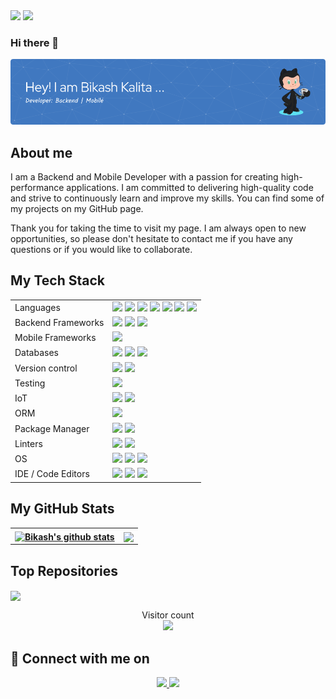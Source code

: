 <!--
Link for the badges: https://dev.to/envoy_/150-badges-for-github-pnk
Github status: https://dev.to/envoy_/150-badges-for-github-pnk#github-stats
Project status : https://dev.to/envoy_/150-badges-for-github-pnk#maintained
Website Status : https://dev.to/envoy_/150-badges-for-github-pnk#website-stats
Header Image Generator : https://leviarista.github.io/github-profile-header-generator/
Top Github profile README templates : https://dev.to/github/10-standout-github-profile-readmes-h2o
-->
<img src="https://img.shields.io/github/license/bikash-kalita-code/bikash-kalita-code.svg" />
<img src="https://img.shields.io/github/watchers/bikash-kalita-code/bikash-kalita-code.svg"/>

### Hi there 👋
<picture>
 <source media="(prefers-color-scheme: dark)" srcset="github-header-image.png">
 <source media="(prefers-color-scheme: light)" srcset="github-header-image.png">
 <img alt="" src="github-header-image.png">
</picture>

## About me
I am a Backend and Mobile Developer with a passion for creating high-performance applications. 
I am committed to delivering high-quality code and strive to continuously learn and improve my skills. You can find some of my projects on my GitHub page.

Thank you for taking the time to visit my page. I am always open to new opportunities, so please don't hesitate to contact me if you have any questions or if you would like to collaborate.

## My Tech Stack

<table>
 <tr>
  <td>Languages </td>
  <td>
   <img src="https://img.shields.io/badge/JavaScript-F7DF1E?style=for-the-badge&logo=javascript&logoColor=black" />
   <img src="https://img.shields.io/badge/Dart-0175C2?style=for-the-badge&logo=dart&logoColor=white" />
   <img src="https://img.shields.io/badge/Python-14354C?style=for-the-badge&logo=python&logoColor=white" />
   <img src="https://img.shields.io/badge/TypeScript-007ACC?style=for-the-badge&logo=typescript&logoColor=white" />
   <img src="https://img.shields.io/badge/HTML5-E34F26?style=for-the-badge&logo=html5&logoColor=white" />
   <img src="https://img.shields.io/badge/C-00599C?style=for-the-badge&logo=c&logoColor=white" />
   <img src="https://img.shields.io/badge/C%2B%2B-00599C?style=for-the-badge&logo=c%2B%2B&logoColor=white" /> 
  </td>
 </tr>
<!--  <tr>
  <td>Frontend Frameworks </td>
  <td> 
   <img src="https://img.shields.io/badge/React-20232A?style=for-the-badge&logo=react&logoColor=61DAFB" />
   <img src="https://img.shields.io/badge/Material--UI-0081CB?style=for-the-badge&logo=material-ui&logoColor=white" />
  </td>
 </tr> -->
 <tr>
  <td>Backend Frameworks </td>
  <td> 
   <img src="https://img.shields.io/badge/Node.js-339933?style=for-the-badge&logo=nodedotjs&logoColor=white" />
   <img src="https://img.shields.io/badge/Express.js-404D59?style=for-the-badge" />
   <img src="https://img.shields.io/badge/Fastify.js-404D59?style=for-the-badge" />
  </td>
 </tr>
 <tr>
  <td>Mobile Frameworks </td>
  <td> 
   <img src="https://img.shields.io/badge/Flutter-02569B?style=for-the-badge&logo=flutter&logoColor=white" />
  </td>
 </tr>
 <tr>
  <td>Databases</td>
  <td> 
   <img src="https://img.shields.io/badge/MongoDB-4EA94B?style=for-the-badge&logo=mongodb&logoColor=white" />
   <img src="https://img.shields.io/badge/MySQL-005C84?style=for-the-badge&logo=mysql&logoColor=white" />
   <img src="https://img.shields.io/badge/PostgreSQL-316192?style=for-the-badge&logo=postgresql&logoColor=white" />
<!--    <img src="https://img.shields.io/badge/Neo4j-018bff?style=for-the-badge&logo=neo4j&logoColor=white" /> -->
<!--    <img src="https://img.shields.io/badge/redis-%23DD0031.svg?&style=for-the-badge&logo=redis&logoColor=white" /> -->
  </td>
 </tr>
 <tr>
  <td>Version control </td>
  <td>
   <img src="https://img.shields.io/badge/Git-F05032?style=for-the-badge&logo=git&logoColor=white" />
   <img src="https://img.shields.io/badge/GitHub-100000?style=for-the-badge&logo=github&logoColor=white" />
  </td>
 </tr>
 <tr>
  <td>Testing </td>
  <td> 
   <img src="https://img.shields.io/badge/Jest-C21325?style=for-the-badge&logo=jest&logoColor=white" />
  </td>
 </tr>
<!--  <tr>
  <td>Workflow Platforms </td>
  <td> 
   <img src="https://img.shields.io/badge/Jira-0052CC?style=for-the-badge&logo=Jira&logoColor=white" />
  </td>
 </tr> -->
 <tr>
   <td>IoT </td>
   <td> 
   <!-- Sub categorize the following into "Prototyping tools"  -->
   <img src="https://img.shields.io/badge/Arduino-00979D?style=for-the-badge&logo=Arduino&logoColor=white" />
   <img src="https://img.shields.io/badge/Raspberry%20Pi-A22846?style=for-the-badge&logo=Raspberry%20Pi&logoColor=white" />
  </td>
 </tr>
 <tr>
  <td>ORM </td>
  <td> 
  <img src="https://img.shields.io/badge/Prisma-3982CE?style=for-the-badge&logo=Prisma&logoColor=white" />
  </td>
 </tr>
 <tr>
  <td>Package Manager </td>
  <td> 
   <img src="https://img.shields.io/badge/npm-CB3837?style=for-the-badge&logo=npm&logoColor=white" />
   <img src="https://img.shields.io/badge/Yarn-2C8EBB?style=for-the-badge&logo=yarn&logoColor=white" />
  </td>
 </tr>
<!--  <tr>
  <td>Message Broker Platform </td>
  <td> 
   <img src="https://img.shields.io/badge/rabbitmq-%23FF6600.svg?&style=for-the-badge&logo=rabbitmq&logoColor=white" />
  </td>
 </tr> -->
 <tr>
  <td>Linters </td>
  <td> 
    <img src="https://img.shields.io/badge/eslint-3A33D1?style=for-the-badge&logo=eslint&logoColor=white" />
    <img src="https://img.shields.io/badge/prettier-1A2C34?style=for-the-badge&logo=prettier&logoColor=F7BA3E" />
  </td>
 </tr>
 <tr>
  <td>OS </td>
  <td> 
   <img src="https://img.shields.io/badge/Linux_Mint-87CF3E?style=for-the-badge&logo=linux-mint&logoColor=white" />
   <img src="https://img.shields.io/badge/mac%20os-000000?style=for-the-badge&logo=apple&logoColor=white" />
   <img src="https://img.shields.io/badge/Windows-0078D6?style=for-the-badge&logo=windows&logoColor=white" />
  </td>
 </tr> 
 <tr>
  <td>IDE / Code Editors </td>
  <td> 
   <img src="https://img.shields.io/badge/Visual_Studio_Code-0078D4?style=for-the-badge&logo=visual%20studio%20code&logoColor=white" />
   <img src="https://img.shields.io/badge/VIM-%2311AB00.svg?&style=for-the-badge&logo=vim&logoColor=white" />
   <img src="https://img.shields.io/badge/Xcode-007ACC?style=for-the-badge&logo=Xcode&logoColor=white" />
  </td>
 </tr>
</table>

## My GitHub Stats
<table width="100%" style="margin: 0px;">
 <tr>
  <th>
   <a href="https://github.com/bikash-kalita-code/bikash-kalita-code/edit/main/README.md#my-github-stats"><img align="center" src="https://github-readme-stats.vercel.app/api?username=bikash-kalita-code&show_icons=true&include_all_commits=true&theme=dark&hide_border=true" alt="Bikash's github stats" /></a>
  </th>
  <th>
   <a href="https://github.com/bikash-kalita-code/bikash-kalita-code/edit/main/README.md#my-github-stats"><img align="center" src="https://github-readme-stats.vercel.app/api/top-langs/?username=bikash-kalita-code&layout=compact&theme=dark&hide_border=true" /></a>
  </th>
 </tr>
</table>

## Top Repositories
<a href="https://github.com/bikash-kalita-code/MHealthBackend">
  <img align="center" src="https://github-readme-stats.vercel.app/api/pin/?username=bikash-kalita-code&repo=MHealthBackend&theme=buefy" />
</a>

<p align="center"> 
  Visitor count<br>
  <img src="https://profile-counter.glitch.me/bikash-kalita-code/count.svg" />
</p>
 
## 👋 Connect with me on
<div align="center">
 	<a href="https://twitter.com/bikash_kalita01"> <img src="https://img.shields.io/badge/Twitter-1DA1F2?style=for-the-badge&logo=twitter&logoColor=white"/> </a>
  <a href="https://www.linkedin.com/in/bikash-kalita-312566183"><img src="https://img.shields.io/badge/LinkedIn-0077B5?style=for-the-badge&logo=linkedin&logoColor=white" /> </a>
</div>

<!-- 
Collapsed Contents
To make the section open by default use : <details open>
<details>
<summary>My top THINGS-TO-RANK</summary>

YOUR TABLE

</details> -->

<!-- 
Example code snippet for using quotes:
---
> If we pull together and commit ourselves, then we can push through anything.

— Mona the Octocat -->

<!--
**bikash-kalita-code/bikash-kalita-code** is a ✨ _special_ ✨ repository because its `README.md` (this file) appears on your GitHub profile.

Here are some ideas to get you started:

- 🔭 I’m currently working on ...
- 🌱 I’m currently learning ...
- 👯 I’m looking to collaborate on ...
- 🤔 I’m looking for help with ...
- 💬 Ask me about ...
- 📫 How to reach me: ...
- 😄 Pronouns: ...
- ⚡ Fun fact: ...
-->
